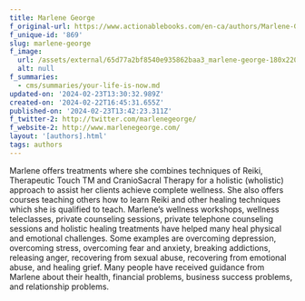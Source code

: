 ```yaml
---
title: Marlene George
f_original-url: https://www.actionablebooks.com/en-ca/authors/Marlene-George/
f_unique-id: '869'
slug: marlene-george
f_image:
  url: /assets/external/65d77a2bf8540e935862baa3_marlene-george-180x220.jpeg
  alt: null
f_summaries:
  - cms/summaries/your-life-is-now.md
updated-on: '2024-02-23T13:30:32.989Z'
created-on: '2024-02-22T16:45:31.655Z'
published-on: '2024-02-23T13:42:23.311Z'
f_twitter-2: http://twitter.com/marlenegeorge/
f_website-2: http://www.marlenegeorge.com/
layout: '[authors].html'
tags: authors
---
```


Marlene offers treatments where she combines techniques of Reiki, Therapeutic Touch TM and CranioSacral Therapy for a holistic (wholistic) approach to assist her clients achieve complete wellness. She also offers courses teaching others how to learn Reiki and other healing techniques which she is qualified to teach. Marlene’s wellness workshops, wellness teleclasses, private counseling sessions, private telephone counseling sessions and holistic healing treatments have helped many heal physical and emotional challenges. Some examples are overcoming depression, overcoming stress, overcoming fear and anxiety, breaking addictions, releasing anger, recovering from sexual abuse, recovering from emotional abuse, and healing grief. Many people have received guidance from Marlene about their health, financial problems, business success problems, and relationship problems.
